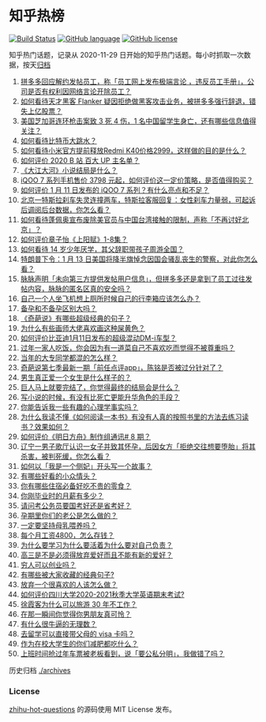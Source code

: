 # 知乎热榜
[![Build Status](https://github.com/ToWeLong/zhihu-hot-questions/workflows/CI/badge.svg)](https://github.com/ToWeLong/zhihu-hot-questions/actions)
[![GitHub language](https://img.shields.io/badge/language-golang-orange.svg)](https://golang.org/)
[![GitHub license](https://img.shields.io/github/license/ToWeLong/zhihu-hot-questions)](https://github.com/ToWeLong/zhihu-hot-questions/blob/main/LICENSE)

知乎热门话题，记录从 2020-11-29 日开始的知乎热门话题。每小时抓取一次数据，按天[归档](./archives)

<!-- BEGIN -->

1. [拼多多回应解约发帖员工，称「员工网上发布极端言论 ，违反员工手册」，公司是否有权利因网络言论开除员工？](https://www.zhihu.com/question/438830539)
1. [如何看待天才黑客 Flanker 疑因拒绝做黑客攻击业务，被拼多多强行辞退，错失上亿股票？](https://www.zhihu.com/question/438854645)
1. [美国芝加哥连环枪击案致 3 死 4 伤，1 名中国留学生身亡，还有哪些信息值得关注？](https://www.zhihu.com/question/438828611)
1. [如何看待比特币大跳水？](https://www.zhihu.com/question/438862588)
1. [如何看待小米官方提前释放Redmi K40价格2999，这样做的目的是什么？](https://www.zhihu.com/question/438866525)
1. [如何评价 2020 B 站 百大 UP 主名单？](https://www.zhihu.com/question/438840235)
1. [《大江大河》小说结局是什么？](https://www.zhihu.com/question/306735384)
1. [iQOO 7 系列手机售价 3798 元起，如何评价这一定价策略，是否值得购买？](https://www.zhihu.com/question/438914819)
1. [如何评价 1 月 11 日发布的 iQOO 7 系列？有什么亮点和不足？](https://www.zhihu.com/question/438844336)
1. [北京一特斯拉刹车失灵连撞两车，特斯拉客服回复：女性刹车力量弱，可起诉后调阅后台数据，你怎么看？](https://www.zhihu.com/question/438846238)
1. [如何看待蓬佩奥宣布废除美官员与中国台湾接触的限制，声称「不再讨好北京」？](https://www.zhihu.com/question/438693253)
1. [如何评价章子怡《上阳赋》1-8集？](https://www.zhihu.com/question/438746700)
1. [如何看待 14 岁少年厌学，其父辞职带孩子周游全国？](https://www.zhihu.com/question/438885254)
1. [特朗普下令：1 月 13 日美国将降半旗悼念因国会骚乱丧生的警察，对此你怎么看？](https://www.zhihu.com/question/438843781)
1. [脉脉声明「未向第三方提供发帖用户信息」，但拼多多还是拿到了员工过往发帖内容，脉脉的匿名区真的安全吗？](https://www.zhihu.com/question/438803034)
1. [自己一个人坐飞机想上厕所时候自己的行李箱应该怎么办？](https://www.zhihu.com/question/438079538)
1. [备孕和不备孕区别大吗？](https://www.zhihu.com/question/438113905)
1. [《奇葩说》有哪些超级经典的句子？](https://www.zhihu.com/question/46266923)
1. [为什么有些画师大佬喜欢画这种屎黄色？](https://www.zhihu.com/question/437841976)
1. [如何评价比亚迪1月11日发布的超级混动DM-i车型？](https://www.zhihu.com/question/438927337)
1. [过年一家人吃饭，你会因为有一道菜自己不喜欢吃而觉得不被尊重吗？](https://www.zhihu.com/question/437971490)
1. [当年的大专同学都混的怎么样？](https://www.zhihu.com/question/394144563)
1. [奇葩说第七季最新一期「前任点评app」，陈铭是否被过分针对了？](https://www.zhihu.com/question/438713865)
1. [男生真正爱一个女生是什么样子的？](https://www.zhihu.com/question/322783932)
1. [巨人马上就要完结了，你觉得最终的结局会是什么？](https://www.zhihu.com/question/433849831)
1. [写小说的时候，有没有比死亡更能升华角色的手段？](https://www.zhihu.com/question/434441815)
1. [你能告诉我一些有趣的心理学事实吗？](https://www.zhihu.com/question/342539887)
1. [为什么我读不懂《如何阅读一本书》有没有人真的按照书里的方法去练习读书？效果如何？](https://www.zhihu.com/question/31993390)
1. [如何评价《明日方舟》制作组通讯# 8 期？](https://www.zhihu.com/question/438883880)
1. [辽宁一男子歌厅认识一女子并致其怀孕，后因女方「拒绝交往想要堕胎」将其杀害，被判死缓，你怎么看？](https://www.zhihu.com/question/438875218)
1. [如何以「我是一个侧妃」开头写一个故事？](https://www.zhihu.com/question/424008638)
1. [有哪些好看的小众情头？](https://www.zhihu.com/question/364838629)
1. [你有哪些住宿必备好吃不贵的零食？](https://www.zhihu.com/question/342445699)
1. [你刚毕业时的月薪有多少？](https://www.zhihu.com/question/376954099)
1. [请问考公务员要国考好还是省考好？](https://www.zhihu.com/question/292113644)
1. [孕期里你们的老公是怎么做的？](https://www.zhihu.com/question/437718800)
1. [一定要坚持母乳喂养吗？](https://www.zhihu.com/question/438283643)
1. [每个月工资4800，怎么存钱？](https://www.zhihu.com/question/433122058)
1. [为什么要学习为什么要活着为什么要对自己负责？](https://www.zhihu.com/question/437721830)
1. [高三是不是必须得放弃爱好而且不能有新的爱好？](https://www.zhihu.com/question/430363758)
1. [穷人可以创业吗？](https://www.zhihu.com/question/431064352)
1. [有哪些被大家收藏的经典句子?](https://www.zhihu.com/question/435482307)
1. [放弃一个很喜欢的人该怎么做？](https://www.zhihu.com/question/433811415)
1. [如何评价四川大学2020-2021秋季大学英语期末考试?](https://www.zhihu.com/question/438852961)
1. [徐霞客为什么可以旅游 30 年不工作？](https://www.zhihu.com/question/437207962)
1. [在那一瞬间你觉得你男朋友真可怜？](https://www.zhihu.com/question/305930391)
1. [有什么很牛逼的无理数？](https://www.zhihu.com/question/36632665)
1. [去留学可以直接带父母的 visa 卡吗？](https://www.zhihu.com/question/438564413)
1. [作为在校大学生的你们减肥都吃什么？](https://www.zhihu.com/question/319716249)
1. [上班时间抢过年车票被老板看到，说「要公私分明」，我做错了吗？](https://www.zhihu.com/question/438535342)

<!-- END -->

历史归档 [./archives](./archives)


### License
[zhihu-hot-questions](https://github.com/towelong/zhihu-hot-questions) 的源码使用 MIT License 发布。